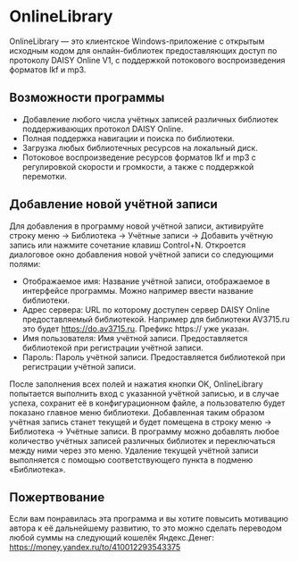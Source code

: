 # OnlineLibrary

OnlineLibrary — это клиентское Windows-приложение с открытым исходным кодом для онлайн-библиотек предоставляющих доступ по протоколу DAISY Online V1, с поддержкой потокового воспроизведения форматов lkf и mp3.

## Возможности программы

* Добавление любого числа учётных записей различных библиотек поддерживающих протокол DAISY Online.
* Полная поддержка навигации и поиска по библиотеки.
* Загрузка любых библиотечных ресурсов на локальный диск.
* Потоковое воспроизведение ресурсов форматов lkf и mp3 с регулировкой скорости и громкости, а также с поддержкой перемотки.

## Добавление новой учётной записи

Для добавления в программу новой учётной записи, активируйте строку меню → Библиотека → Учётные записи → Добавить учётную запись или нажмите сочетание клавиш Control+N.
Откроется диалоговое окно добавления новой учётной записи со следующими полями:
* Отображаемое имя: Название учётной записи, отображаемое в интерфейсе программы. Можно например ввести название библиотеки.
* Адрес сервера: URL по которому доступен сервер DAISY Online предоставляемый библиотекой. Например для библиотеки AV3715.ru это будет https://do.av3715.ru. Префикс https:// уже указан.
* Имя пользователя: Имя учётной записи. Предоставляется библиотекой при регистрации учётной записи.
* Пароль: Пароль учётной записи. Предоставляется библиотекой при регистрации учётной записи.

После заполнения всех полей и нажатия кнопки OK, OnlineLibrary попытается выполнить вход с указанной учётной записью, и в случае успеха, сохранит её в конфигурационном файле, а пользователю будет показано главное меню библиотеки.
Добавленная таким образом учётная запись станет текущей и будет помещена в строку меню → Библиотека → Учётные записи.
В программу можно добавлять любое количество учётных записей различных библиотек и переключаться между ними через это меню.
Удаление текущей учётной записи выполняется с помощью соответствующего пункта в подменю «Библиотека».

## Пожертвование
Если вам понравилась эта программа и вы хотите повысить мотивацию автора к её дальнейшему развитию, то это можно сделать переводом любой суммы на следующий кошелёк Яндекс.Денег:
https://money.yandex.ru/to/410012293543375
